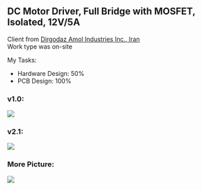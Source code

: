 ## DC Motor Driver, Full Bridge with MOSFET, Isolated, 12V/5A

Client from [Dirgodaz Amol Industries Inc., Iran](https://dirgodazamol.com/en/)  
Work type was on-site  

My Tasks:  
- Hardware Design: 50%
- PCB Design: 100%

### v1.0:
![](https://s32.picofile.com/file/8477842518/v1_0.jpg)

### v2.1:
![](https://s32.picofile.com/file/8477842368/v2_1.jpg)

### More Picture:
![](https://s32.picofile.com/file/8477842684/p1.jpg)
